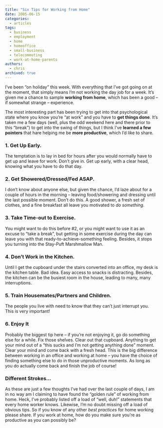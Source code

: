 ```yaml
---
title: "Six Tips for Working from Home"
date: 2005-06-15
categories:
  - articles
tags:
  - business
  - employment
  - home
  - homeoffice
  - small-business
  - telecommuting
  - work-at-home-parents
authors:
  - chris
archived: true
---
```


I’ve been “on holiday” this week. With everything that I’ve got going on at the moment, that simply means I’m not working the day job for a week. It’s given me a chance to sample **working from home**, which has been a good – if somewhat strange – experience.

The most interesting part has been trying to get into that psychological state where you know you’re “at work” and you have to **get things done**. It’s taken me a few days (well, plus the odd weekend here and there prior to this “break”) to get into the swing of things, but I think I’ve **learned a few pointers** that hare helping me be **more productive**, which I’d like to share.

### 1\. Get Up Early.

The temptation is to lay in bed for hours after you would normally have to get up and leave for work. Don’t give in. Get up early, with a clear head, knowing what you have to do that day.

### 2\. Get Showered/Dressed/Fed ASAP.

I don’t know about anyone else, but given the chance, I’d laze about for a couple of hours in the morning – leaving food/showering and dressing until the last possible moment. Don’t do this. A good shower, a fresh set of clothes, and a fine breakfast all leave you motivated to *do something*.

### 3\. Take Time-out to Exercise.

You might want to do this before #2, or you might want to use it as an excuse to “take a break”, but getting in some exercise during the day can leave you with that ready-to-achieve-something feeling. Besides, it stops you turning into the Stay-Puft Marshmallow Man.

### 4\. Don’t Work in the Kitchen.

Until I get the cupboard under the stairs converted into an office, my desk is the kitchen table. Bad idea. Easy access to snacks is distracting. Besides, the kitchen can be the busiest room in the house, leading to many, many interruptions.

### 5\. Train Housemates/Partners and Children.

The people you live with need to know that they can’t just interrupt you. This is very important!

### 6\. Enjoy It

Probably the biggest tip here – if you’re not enjoying it, go do something else for a while. Fix those shelves. Clear out that cupboard. Anything to get your mind out of a “this sucks and I’m not getting anything done” moment. Clear your mind and come back with a fresh head. This is the big difference between working in an office and working at home – you have the choice of finding something else to do in those unproductive moments. As long as you do actually come back and finish the job of course!

### Different Strokes…

As these are just a few thoughts I’ve had over the last couple of days, I am in no way am I claiming to have found the “golden rule” of working from home. Heck, I’ve probably listed off a load of “well, duh!” statements that every home worker knows. Likewise, I’m no doubt missing off a load of obvious tips. So if you know of any other *best practices* for home working please share. If you work at home, how do you make sure you’re as productive as you can possibly be?
